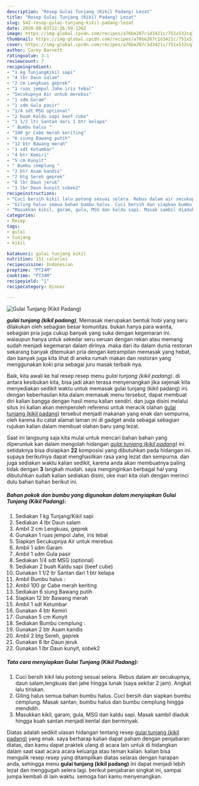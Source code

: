 ```yaml
---
description: "Resep Gulai Tunjang (Kikil Padang) Lezat"
title: "Resep Gulai Tunjang (Kikil Padang) Lezat"
slug: 542-resep-gulai-tunjang-kikil-padang-lezat
date: 2020-08-03T22:26:59.136Z
image: https://img-global.cpcdn.com/recipes/a76be267c1d3421c/751x532cq70/gulai-tunjang-kikil-padang-foto-resep-utama.jpg
thumbnail: https://img-global.cpcdn.com/recipes/a76be267c1d3421c/751x532cq70/gulai-tunjang-kikil-padang-foto-resep-utama.jpg
cover: https://img-global.cpcdn.com/recipes/a76be267c1d3421c/751x532cq70/gulai-tunjang-kikil-padang-foto-resep-utama.jpg
author: Corey Barnett
ratingvalue: 3.1
reviewcount: 7
recipeingredient:
- "1 kg TunjangKikil sapi"
- "4 lbr Daun salam"
- "2 cm Lengkuas geprek"
- "1 ruas jempol Jahe iris tebal"
- "Secukupnya Air untuk merebus"
- "1 sdm Garam"
- "1 sdm Gula pasir"
- "1/4 sdt MSG optional"
- "2 buah Kaldu sapi beef cube"
- "1 1/2 ltr Santan dari 1 btr kelapa"
- " Bumbu halus "
- "100 gr Cabe merah keriting"
- "6 siung Bawang putih"
- "12 btr Bawang merah"
- "1 sdt Ketumbar"
- "4 btr Kemiri"
- "5 cm Kunyit"
- " Bumbu cemplung "
- "2 btr Asam kandis"
- "2 btg Sereh geprek"
- "8 lbr Daun jeruk"
- "1 lbr Daun kunyit sobek2"
recipeinstructions:
- "Cuci bersih kikil lalu potong sesuai selera. Rebus dalam air secukupnya, daun salam,lengkuas dan jahe hingga lunak (saya sekitar 2 jam). Angkat lalu tiriskan."
- "Giling halus semua bahan bumbu halus. Cuci bersih dan siapkan bumbu cemplung. Masak santan, bumbu halus dan bumbu cemplung hingga mendidih."
- "Masukkan kikil, garam, gula, MSG dan kaldu sapi. Masak sambil diaduk hingga kuah santan menjadi kental dan berminyak."
categories:
- Resep
tags:
- gulai
- tunjang
- kikil

katakunci: gulai tunjang kikil 
nutrition: 151 calories
recipecuisine: Indonesian
preptime: "PT24M"
cooktime: "PT34M"
recipeyield: "1"
recipecategory: Dinner

---
```



![Gulai Tunjang (Kikil Padang)](https://img-global.cpcdn.com/recipes/a76be267c1d3421c/751x532cq70/gulai-tunjang-kikil-padang-foto-resep-utama.jpg)

<b><i>gulai tunjang (kikil padang)</i></b>, Memasak merupakan bentuk hobi yang seru dilakukan oleh sebagian besar komunitas. bukan hanya para wanita, sebagian pria juga cukup banyak yang suka dengan kegemaran ini. walaupun hanya untuk sekedar seru seruan dengan rekan atau memang sudah menjadi kegemaran dalam dirinya. maka dari itu dalam dunia restoran sekarang banyak ditemukan pria dengan ketrampilan memasak yang hebat, dan banyak juga kita lihat di aneka rumah makan dan restoran yang menggunakan koki pria sebagai juru masak terbaik nya.

Baik, kita awali ke hal resep resep menu <i>gulai tunjang (kikil padang)</i>. di antara kesibukan kita, bisa jadi akan terasa menyenangkan jika sejenak kita menyediakan sedikit waktu untuk memasak gulai tunjang (kikil padang) ini. dengan keberhasilan kita dalam memasak menu tersebut, dapat membuat diri kalian bangga dengan hasil menu kalian sendiri. dan juga disini melalui situs ini kalian akan memperoleh referensi untuk meracik olahan <u>gulai tunjang (kikil padang)</u> tersebut menjadi makanan yang enak dan sempurna, oleh karena itu catat alamat laman ini di gadget anda sebagai sebagian rujukan kalian dalam membuat olahan baru yang lezat.




Saat ini langsung saja kita mulai untuk mencari bahan bahan yang diperuntuk kan dalam mengolah hidangan <u><i>gulai tunjang (kikil padang)</i></u> ini. setidaknya bisa disiapkan <b>22</b> komposisi yang dibutuhkan pada hidangan ini. supaya berikutnya dapat menghasilkan rasa yang lezat dan sempurna. dan juga sediakan waktu kalian sedikit, karena anda akan membuatnya paling tidak dengan <b>3</b> langkah mudah. saya menginginkan berbagai hal yang dibutuhkan sudah kalian sediakan disini, oke mari kita olah dengan merinci dulu bahan bahan berikut ini.

<!--inarticleads1-->

##### Bahan pokok dan bumbu yang digunakan dalam menyiapkan Gulai Tunjang (Kikil Padang):

1. Sediakan 1 kg Tunjang/Kikil sapi
1. Sediakan 4 lbr Daun salam
1. Ambil 2 cm Lengkuas, geprek
1. Gunakan 1 ruas jempol Jahe, iris tebal
1. Siapkan Secukupnya Air untuk merebus
1. Ambil 1 sdm Garam
1. Ambil 1 sdm Gula pasir
1. Sediakan 1/4 sdt MSG (optional)
1. Sediakan 2 buah Kaldu sapi (beef cube)
1. Gunakan 1 1/2 ltr Santan dari 1 btr kelapa
1. Ambil  Bumbu halus :
1. Ambil 100 gr Cabe merah keriting
1. Sediakan 6 siung Bawang putih
1. Siapkan 12 btr Bawang merah
1. Ambil 1 sdt Ketumbar
1. Gunakan 4 btr Kemiri
1. Gunakan 5 cm Kunyit
1. Sediakan  Bumbu cemplung :
1. Gunakan 2 btr Asam kandis
1. Ambil 2 btg Sereh, geprek
1. Gunakan 8 lbr Daun jeruk
1. Gunakan 1 lbr Daun kunyit, sobek2




<!--inarticleads2-->

##### Tata cara menyiapkan Gulai Tunjang (Kikil Padang):

1. Cuci bersih kikil lalu potong sesuai selera. Rebus dalam air secukupnya, daun salam,lengkuas dan jahe hingga lunak (saya sekitar 2 jam). Angkat lalu tiriskan.
1. Giling halus semua bahan bumbu halus. Cuci bersih dan siapkan bumbu cemplung. Masak santan, bumbu halus dan bumbu cemplung hingga mendidih.
1. Masukkan kikil, garam, gula, MSG dan kaldu sapi. Masak sambil diaduk hingga kuah santan menjadi kental dan berminyak.




Diatas adalah sedikit ulasan hidangan tentang resep <u>gulai tunjang (kikil padang)</u> yang enak. saya berharap kalian dapat paham dengan penjabaran diatas, dan kamu dapat praktek ulang di acara lain untuk di hidangkan dalam saat saat acara acara keluarga atau teman kalian. kalian bisa mengulik resep resep yang ditampilkan diatas selaras dengan harapan anda, sehingga menu <b>gulai tunjang (kikil padang)</b> ini dapat menjadi lebih lezat dan menggugah selera lagi. berikut penjabaran singkat ini, sampai jumpa kembali di lain waktu. semoga hari kamu menyenangkan.

